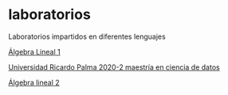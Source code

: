 # laboratorios
Laboratorios impartidos en diferentes lenguajes

[Álgebra Lineal 1](https://github.com/palmoreck/laboratorios/tree/algebra-lineal-1)

[Universidad Ricardo Palma 2020-2 maestría en ciencia de datos](https://github.com/palmoreck/talleres/tree/URP_2020_2)

[Álgebra lineal 2](https://github.com/palmoreck/laboratorios/tree/algebra_lineal_2)
